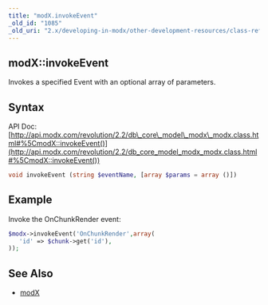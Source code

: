 ```yaml
---
title: "modX.invokeEvent"
_old_id: "1085"
_old_uri: "2.x/developing-in-modx/other-development-resources/class-reference/modx/modx.invokeevent"
---
```


## modX::invokeEvent

Invokes a specified Event with an optional array of parameters.

## Syntax

API Doc: [http://api.modx.com/revolution/2.2/db\_core\_model\_modx\_modx.class.html#%5CmodX::invokeEvent()](http://api.modx.com/revolution/2.2/db_core_model_modx_modx.class.html#%5CmodX::invokeEvent())

``` php 
void invokeEvent (string $eventName, [array $params = array ()])
```

## Example

Invoke the OnChunkRender event:

``` php 
$modx->invokeEvent('OnChunkRender',array(
   'id' => $chunk->get('id'),
));
```

## See Also

- [modX](extending-modx/core-model/modx "modX")